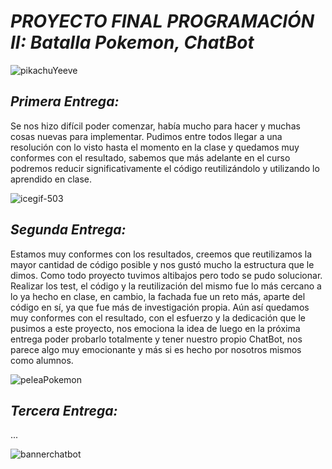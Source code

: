 # *PROYECTO FINAL PROGRAMACIÓN II: Batalla Pokemon, ChatBot*

![pikachuYeeve](https://github.com/user-attachments/assets/835e5659-9fb5-44bd-8775-20dd7c717354)

## *Primera Entrega:*
Se nos hizo difícil poder comenzar, había mucho para hacer y muchas cosas nuevas para implementar. Pudimos entre todos llegar a una resolución con lo visto hasta el momento en la clase y quedamos muy conformes con el resultado, sabemos que más adelante en el curso podremos reducir significativamente el código reutilizándolo y utilizando lo aprendido en clase.


![icegif-503](https://github.com/user-attachments/assets/526a6103-db59-4884-9d5a-938390156f67)


## *Segunda Entrega:*
Estamos muy conformes con los resultados, creemos que reutilizamos la mayor cantidad de código posible y nos gustó mucho la estructura que le dimos. Como todo proyecto tuvimos altibajos pero todo se pudo solucionar. Realizar los test, el código y la reutilización del mismo fue lo más cercano a lo ya hecho en clase, en cambio, la fachada fue un reto más, aparte del código en sí, ya que fue más de investigación propia. Aún así quedamos muy conformes con el resultado, con el esfuerzo y la dedicación que le pusimos a este proyecto, nos emociona la idea de luego en la próxima entrega poder probarlo totalmente y tener nuestro propio ChatBot, nos parece algo muy emocionante y más si es hecho por nosotros mismos como alumnos.

![peleaPokemon](https://github.com/user-attachments/assets/727bd767-d3a7-4696-9e2c-03a6ebc2e564)

## *Tercera Entrega:*
...

![bannerchatbot](https://github.com/user-attachments/assets/f94b4403-112c-41b1-b67d-87a7a712253f)
